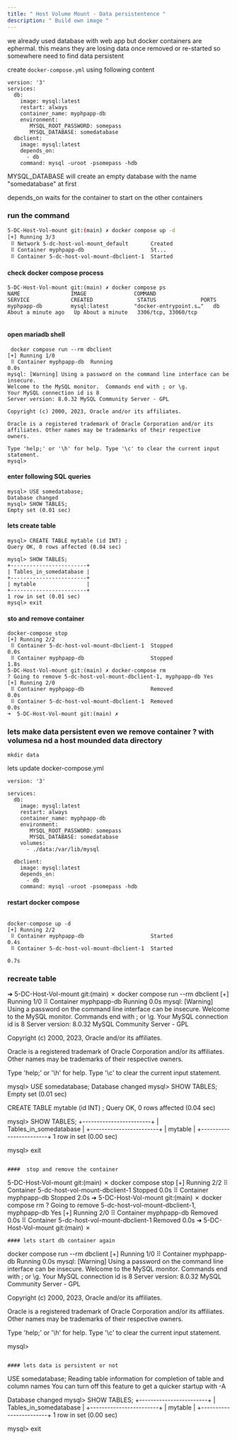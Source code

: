 ```yaml
---
title: " Host Volume Mount - Data persistentence "
description: " Build own image "
---
```


we already used database with web app but docker containers are ephermal. this means they are losing data once removed or re-started so somewhere need to find data persistent 

create `docker-compose.yml` using following content 

```
version: '3'
services:
  db:
    image: mysql:latest
    restart: always
    container_name: myphpapp-db
    environment:
       MYSQL_ROOT_PASSWORD: somepass
       MYSQL_DATABASE: somedatabase
  dbclient:
    image: mysql:latest
    depends_on:
      - db
    command: mysql -uroot -psomepass -hdb
```

MYSQL_DATABASE will create an empty database with the name "somedatabase" at first 

depends_on waits for the container to start on the other containers 


###  run the command 

```bash 
5-DC-Host-Vol-mount git:(main) ✗ docker compose up -d 
[+] Running 3/3
 ⠿ Network 5-dc-host-vol-mount_default       Created                       0.1s
 ⠿ Container myphpapp-db                     St...                         0.3s
 ⠿ Container 5-dc-host-vol-mount-dbclient-1  Started                       0.5s
```

#### check docker compose process 

```
5-DC-Host-Vol-mount git:(main) ✗ docker compose ps
NAME                IMAGE               COMMAND                  SERVICE             CREATED              STATUS              PORTS
myphpapp-db         mysql:latest        "docker-entrypoint.s…"   db                  About a minute ago   Up About a minute   3306/tcp, 33060/tcp


```

#### open mariadb shell 

```
 docker compose run --rm dbclient
[+] Running 1/0
 ⠿ Container myphpapp-db  Running                                                                                                          0.0s
mysql: [Warning] Using a password on the command line interface can be insecure.
Welcome to the MySQL monitor.  Commands end with ; or \g.
Your MySQL connection id is 8
Server version: 8.0.32 MySQL Community Server - GPL

Copyright (c) 2000, 2023, Oracle and/or its affiliates.

Oracle is a registered trademark of Oracle Corporation and/or its
affiliates. Other names may be trademarks of their respective
owners.

Type 'help;' or '\h' for help. Type '\c' to clear the current input statement.
mysql>

```
#### enter following SQL queries 
```
mysql> USE somedatabase;
Database changed
mysql> SHOW TABLES;
Empty set (0.01 sec)

```
#### lets create table 
```
mysql> CREATE TABLE mytable (id INT) ;
Query OK, 0 rows affected (0.04 sec)

mysql> SHOW TABLES;
+------------------------+
| Tables_in_somedatabase |
+------------------------+
| mytable                |
+------------------------+
1 row in set (0.01 sec)
mysql> exit  
```

#### sto and remove  container 

```
docker-compose stop
[+] Running 2/2
 ⠿ Container 5-dc-host-vol-mount-dbclient-1  Stopped                                                                                       0.0s
 ⠿ Container myphpapp-db                     Stopped                                                                                       1.8s
5-DC-Host-Vol-mount git:(main) ✗ docker-compose rm  
? Going to remove 5-dc-host-vol-mount-dbclient-1, myphpapp-db Yes
[+] Running 2/0
 ⠿ Container myphpapp-db                     Removed                                                                                       0.0s
 ⠿ Container 5-dc-host-vol-mount-dbclient-1  Removed                                                                                       0.0s
➜  5-DC-Host-Vol-mount git:(main) ✗ 

```
### lets make data persistent even we remove container ? with volumesa nd a host mounded data directory 
```
mkdir data 

```
lets update docker-compose.yml

```
version: '3'

services:
  db:
    image: mysql:latest
    restart: always
    container_name: myphpapp-db
    environment:
       MYSQL_ROOT_PASSWORD: somepass
       MYSQL_DATABASE: somedatabase
    volumes:  
      - ./data:/var/lib/mysql

  dbclient:
    image: mysql:latest
    depends_on:
      - db
    command: mysql -uroot -psomepass -hdb
```

#### restart docker compose 

```

docker-compose up -d   
[+] Running 2/2
 ⠿ Container myphpapp-db                     Started                                                                                       0.4s
 ⠿ Container 5-dc-host-vol-mount-dbclient-1  Started    
                                                                                    0.7s
```
### recreate table 


➜  5-DC-Host-Vol-mount git:(main) ✗ docker compose run --rm dbclient
[+] Running 1/0
 ⠿ Container myphpapp-db  Running                                                                                                          0.0s
mysql: [Warning] Using a password on the command line interface can be insecure.
Welcome to the MySQL monitor.  Commands end with ; or \g.
Your MySQL connection id is 8
Server version: 8.0.32 MySQL Community Server - GPL

Copyright (c) 2000, 2023, Oracle and/or its affiliates.

Oracle is a registered trademark of Oracle Corporation and/or its
affiliates. Other names may be trademarks of their respective
owners.

Type 'help;' or '\h' for help. Type '\c' to clear the current input statement.

mysql> USE somedatabase;
Database changed
mysql> SHOW TABLES;
Empty set (0.01 sec)

CREATE TABLE mytable (id INT) ;
Query OK, 0 rows affected (0.04 sec)

mysql> SHOW TABLES;
+------------------------+
| Tables_in_somedatabase |
+------------------------+
| mytable                |
+------------------------+
1 row in set (0.00 sec)

mysql> exit 
```

####  stop and remove the container 

```
5-DC-Host-Vol-mount git:(main) ✗ docker compose stop 
[+] Running 2/2
 ⠿ Container 5-dc-host-vol-mount-dbclient-1  Stopped                                                                                       0.0s
 ⠿ Container myphpapp-db                     Stopped                                                                                       2.0s
➜  5-DC-Host-Vol-mount git:(main) ✗ docker compose rm
? Going to remove 5-dc-host-vol-mount-dbclient-1, myphpapp-db Yes
[+] Running 2/0
 ⠿ Container myphpapp-db                     Removed                                                                                       0.0s
 ⠿ Container 5-dc-host-vol-mount-dbclient-1  Removed                                                                                       0.0s
➜  5-DC-Host-Vol-mount git:(main) ✗ 

```
#### lets start db container again 

```
docker compose run --rm dbclient
[+] Running 1/0
 ⠿ Container myphpapp-db  Running                                                                                                          0.0s
mysql: [Warning] Using a password on the command line interface can be insecure.
Welcome to the MySQL monitor.  Commands end with ; or \g.
Your MySQL connection id is 8
Server version: 8.0.32 MySQL Community Server - GPL

Copyright (c) 2000, 2023, Oracle and/or its affiliates.

Oracle is a registered trademark of Oracle Corporation and/or its
affiliates. Other names may be trademarks of their respective
owners.

Type 'help;' or '\h' for help. Type '\c' to clear the current input statement.

mysql>

```

#### lets data is persistent or not 

```
USE somedatabase;
Reading table information for completion of table and column names
You can turn off this feature to get a quicker startup with -A

Database changed
mysql> SHOW TABLES;
+------------------------+
| Tables_in_somedatabase |
+------------------------+
| mytable                |
+------------------------+
1 row in set (0.00 sec)

mysql> exit 

```